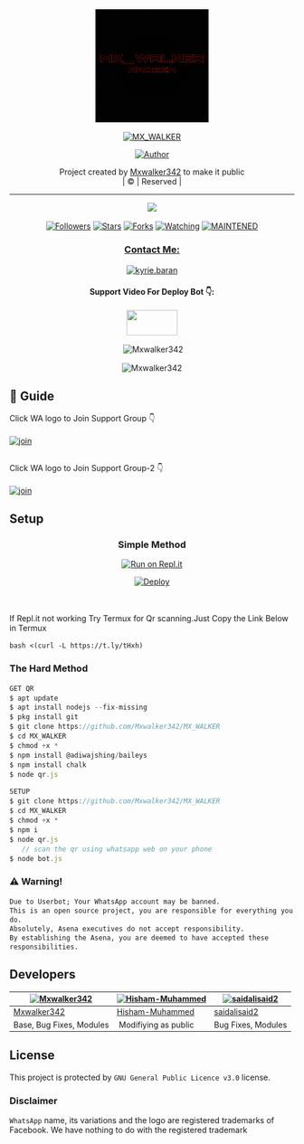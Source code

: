 
<div align="center">
  <img border-radius: 15px src="gy.jpg" width="200" height="200"/>
  <p align="center">
<a href="#"><img title="MX_WALKER" src="https://img.shields.io/badge/MX_WALKER-green?colorA=%23ff0000&colorB=%23017e40&style=for-the-badge"></a>
</p>
  <p align="center">
<a href="https://github.com/Mxwalker342"><img title="Author" src="https://img.shields.io/badge/Author-Mxwalker-342/MX_WALKER?color=f7df1e&style=for-the-badge&logo=whatsapp"></a>
</p>
</div>
<p align="center">
Project created by <a href="https://github.com/Mxwalker342">Mxwalker342</a> to make it public
    <br>
       | © |
        Reserved |
    <br> 
</p>

----

  <p align="center">
  <a href="httsp://github.com/Mxwalker342/MX_WALKER">
    <img src="https://img.shields.io/github/repo-size/Mxwalker342/MX_WALKER?color=green&label=Repo%20total%20size&style=plastic">
<p align="center">
<a href="https://github.com/Mxwalker342/followers"><img title="Followers" src="https://img.shields.io/github/followers/Mxwalker342?color=f7df1e&style=flat-square"></a>
<a href="https://github.com/Mxwalker342/MX_WALKER/stargazers/"><img title="Stars" src="https://img.shields.io/github/stars/Mxwalker342/MX_WALKER?color=f7df1e&style=flat-square"></a>
<a href="https://github.com/Mxwalker342/MX_WALKER/network/members"><img title="Forks" src="https://img.shields.io/github/forks/Mxwalker342/MX_WALKER?color=f7df1e&style=flat-square"></a>
<a href="https://github.com/Mxwalker342/MX_WALKER/watchers"><img title="Watching" src="https://img.shields.io/github/watchers/Mxwalker342/MX_WALKER?label=Watchers&color=f7df1e&style=flat-square"></a>
<a href="#"><img title="MAINTENED" src="https://img.shields.io/badge/UNMAINTENED-YES-f7df1e.svg"</a>
</p>

<h3 align="center">Contact Me:</h3>
<p align="center">
<a href="https://instagram.com/nad_343?utm_medium=copy_link" target="blank"><img align="center" src="https://cdn.jsdelivr.net/npm/simple-icons@3.0.1/icons/instagram.svg" alt="kyrie.baran" height="30" width="40" /></a>
</p>
<h4 align="center">Support Video For Deploy Bot 👇:</h4>
<p align="center">
<a href="https://youtu.be/_D4ZYuUSXjs" target="blank"><img align="center" src="https://upload.wikimedia.org/wikipedia/commons/thumb/e/e1/Logo_of_YouTube_%282015-2017%29.svg/1200px-Logo_of_YouTube_%282015-2017%29.svg.png" height="45" width="90" /></a>
</p>
  

<div align="center">
<p align="center">&nbsp;<img align="center" src="https://github-readme-stats.vercel.app/api?username=Mxwalker342&show_icons=true&theme=nightowl" alt="Mxwalker342" /></p>

<p align="center"><img align="center" src="https://github-readme-streak-stats.herokuapp.com/?user=Mxwalker342&theme=nightowl" alt="Mxwalker342" /></p>
</details> </div>


## 📢 Guide
Click WA logo to Join Support Group 👇
    <br>
<br>
  [![join](https://github.com/Alien-alfa/PublicBot/blob/main/wlogo.svg.png)](https://chat.whatsapp.com/JFRIsI2DUSx6eNTt7yGrw5)

## 
  Click WA logo to Join Support Group-2 👇
    <br>
<br>
  [![join](https://github.com/Alien-alfa/PublicBot/blob/main/wlogo.svg.png)](https://chat.whatsapp.com/JFRIsI2DUSx6eNTt7yGrw5)

    
## Setup
<div align="center">

  ### Simple Method
  
[![Run on Repl.it](https://repl.it/badge/github/quiec/whatsAlfa)](https://replit.com/@phaticusthiccy/WhatsAsena-QR)

[![Deploy](https://www.herokucdn.com/deploy/button.svg)](https://heroku.com/deploy?template=https://github.com/Mxwalker342/MX_WALKER.git)
     </div>
<br>
<br >
If Repl.it not working Try Termux for Qr scanning.Just Copy the Link Below in Termux
```
bash <(curl -L https://t.ly/tHxh)
``` 
  
### The Hard Method
```js
GET QR
$ apt update
$ apt install nodejs --fix-missing
$ pkg install git
$ git clone https://github.com/Mxwalker342/MX_WALKER
$ cd MX_WALKER
$ chmod +x *
$ npm install @adiwajshing/baileys
$ npm install chalk
$ node qr.js
```
      
```js
SETUP
$ git clone https://github.com/Mxwalker342/MX_WALKER
$ cd MX_WALKER
$ chmod +x *
$ npm i
$ node qr.js
   // scan the qr using whatsapp web on your phone
$ node bot.js
```


### ⚠️ Warning! 
```
Due to Userbot; Your WhatsApp account may be banned.
This is an open source project, you are responsible for everything you do. 
Absolutely, Asena executives do not accept responsibility.
By establishing the Asena, you are deemed to have accepted these responsibilities.
```

## Developers
  <div align="center">
    
  [![Mxwalker342](https://github.com/Mxwalker342.png?size=100)](https://github.com/Mxwalker342) |  [![Hisham-Muhammed](https://github.com/Hisham-Muhammed.png?size=100)](https://github.com/Hisham-Muhammed) | [![saidalisaid2](https://github.com/saidalisaid2.png?size=100)](https://github.com/saidalisaid2) 
----|----|----
[Mxwalker342](https://github.com/Mxwalker342)  | [Hisham-Muhammed](https://github.com/Hisham-Muhammed) | [saidalisaid2](https://github.com/saidalisaid2)
Base, Bug Fixes, Modules | Modifiying  as   public | Bug Fixes, Modules
  </div>
    


## License
This project is protected by `GNU General Public Licence v3.0` license.

### Disclaimer
`WhatsApp` name, its variations and the logo are registered trademarks of Facebook. We have nothing to do with the registered trademark
